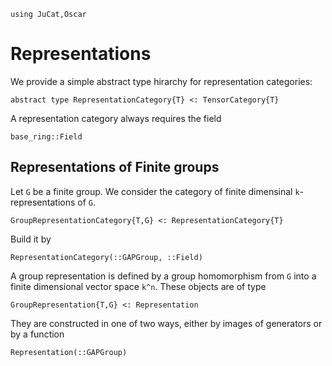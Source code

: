 ```@setup reps
using JuCat,Oscar
```

# Representations

We provide a simple abstract type hirarchy for representation categories:

```
abstract type RepresentationCategory{T} <: TensorCategory{T}
```

A representation category always requires the field

```
base_ring::Field
```

## Representations of Finite groups

Let ``G`` be a finite group. We consider the category of finite dimensinal
``k``-representations of ``G``.

```
GroupRepresentationCategory{T,G} <: RepresentationCategory{T}
```

Build it by 

```@docs
RepresentationCategory(::GAPGroup, ::Field)
```

A group representation is defined by a group homomorphism from ``G`` into a
finite dimensional vector space ``k^n``. These objects are of type

```
GroupRepresentation{T,G} <: Representation
```

They are constructed in one of two ways, either by images of generators or by a function

```@docs
Representation(::GAPGroup)
